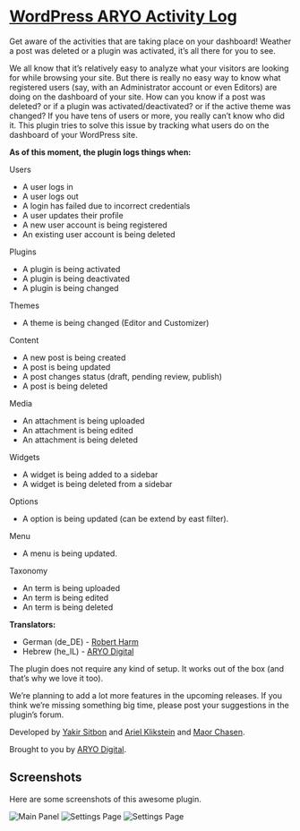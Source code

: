 [WordPress ARYO Activity Log](http://wordpress.org/plugins/aryo-activity-log/)
===============

Get aware of the activities that are taking place on your dashboard! Weather a post was deleted or a plugin was activated, it’s all there for you to see.


We all know that it’s relatively easy to analyze what your visitors are looking for while browsing your site. But there is really no easy way to know what registered users (say, with an Administrator account or even Editors) are doing on the dashboard of your site. How can you know if a post was deleted? or if a plugin was activated/deactivated? or if the active theme was changed?
If you have tens of users or more, you really can’t know who did it. This plugin tries to solve this issue by tracking what users do on the dashboard of your WordPress site. 

__As of this moment, the plugin logs things when:__


Users
* A user logs in
* A user logs out
* A login has failed due to incorrect credentials
* A user updates their profile
* A new user account is being registered
* An existing user account is being deleted

Plugins
* A plugin is being activated
* A plugin is being deactivated
* A plugin is being changed

Themes
* A theme is being changed (Editor and Customizer)

Content
* A new post is being created
* A post is being updated
* A post changes status (draft, pending review, publish)
* A post is being deleted

Media
* An attachment is being uploaded
* An attachment is being edited
* An attachment is being deleted

Widgets
* A widget is being added to a sidebar
* A widget is being deleted from a sidebar

Options
* A option is being updated (can be extend by east filter).

Menu
* A menu is being updated.

Taxonomy
* An term is being uploaded
* An term is being edited
* An term is being deleted


__Translators:__

* German (de_DE) - [Robert Harm](http://www.mapsmarker.com/)
* Hebrew (he_IL) - [ARYO Digital](http://www.aryodigital.com/)



The plugin does not require any kind of setup. It works out of the box (and that’s why we love it too).

We’re planning to add a lot more features in the upcoming releases. If you think we’re missing something big time, please post your suggestions in the plugin’s forum.



Developed by [Yakir Sitbon](http://www.yakirs.net/) and [Ariel Klikstein](http://www.arielk.net/) and [Maor Chasen](http://maorchasen.com/).

Brought to you by [ARYO Digital](http://www.aryodigital.com/).


## Screenshots

Here are some screenshots of this awesome plugin.

![Main Panel](https://raw.github.com/KingYes/wordpress-aryo-activity-log/master/screenshot-1.jpg)
![Settings Page](https://raw.github.com/KingYes/wordpress-aryo-activity-log/master/screenshot-2.jpg)
![Settings Page](https://raw.github.com/KingYes/wordpress-aryo-activity-log/master/screenshot-3.jpg)